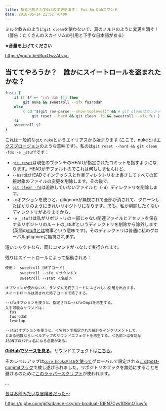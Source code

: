 ```yaml
---
title: 揺るぎ無き力でGitの変更を消す！ Fus Ro Dahコマンド
date: 2018-05-14 21:52 -0400
---
```


ミルク飲みのように`git clean`を使わないで、真のノルドのように変更を消す！（警告：たくさんのスカイリムの引用と下手な日本語がある）

<!-- end -->

**※音量を上げてください**

https://youtu.be/6uxOwzALvcc

## 当ててやろうか？　誰かにスイートロールを盗まれたかな？

```bash
fus() {
	if [[ $* =~ ^ro\ dah ]]; then
		git nuke && sweetroll --sfx fusrodah
	else
		( cd "$(git rev-parse --show-toplevel)" && # git cleanはカレントディレクトリで動作する
			git reset --hard && git clean -fd && sweetroll --sfx fus )
	fi
	sweetroll $?
}
```

これは一般的な`git nuke`というエイリアスから始まります (ここで、nukeとは[エクスプロージョン](https://www.youtube.com/watch?v=jar1LTxxAeM)のような意味です)。私のは`git reset --hard && git clean -fdx -e _stuff`です：

- [`git reset`](https://git-scm.com/book/ja/v2/Git-%E3%81%AE%E3%81%95%E3%81%BE%E3%81%96%E3%81%BE%E3%81%AA%E3%83%84%E3%83%BC%E3%83%AB-%E3%83%AA%E3%82%BB%E3%83%83%E3%83%88%E3%82%B3%E3%83%9E%E3%83%B3%E3%83%89%E8%A9%B3%E8%AA%AC)は現在のブランチのHEADが指定されたコミットを指すようになります。HEADがデフォルトのでこれは何もしませんけど、
- `--hard`はHEADでインデックスと作業ディレクトリを上書きしてすべての監視対象のファイルの変更を削除します。その後で、
- [`git clean -fd`](https://git-scm.com/book/ja/v2/Git-%E3%81%AE%E3%81%95%E3%81%BE%E3%81%96%E3%81%BE%E3%81%AA%E3%83%84%E3%83%BC%E3%83%AB-%E4%BD%9C%E6%A5%AD%E3%81%AE%E9%9A%A0%E3%81%97%E3%81%8B%E3%81%9F%E3%81%A8%E6%B6%88%E3%81%97%E3%81%8B%E3%81%9F)は追跡していないファイルと（`-d`）ディレクトリを削除します。
- `-x`オプションを使うと、gitignoreが無視されて全部が消されて、クローンしたばかりのようにきれいリポジトリになります。でも、私が削除したくないディレクトリがありますから、
- `-e _stuff`は私がリポジトリの一部じゃない関連ファイルとアセットを保存するリポジトリのルートの_stuffというディレクトリを削除から除外します (英語の[stuffとは](http://talking-english.net/stuff/)物事という意味です)。そのディレクトリは普通に私のグローバルgitignoreに無視されます。

短いシャウトなら、同じコマンドが`-x`なしで実行されます。

残りはスイートロールによって駆動される：

```text
使用：　sweetroll [終了コード]
　　　　sweetroll --sfx ＜サウンド＞
　　　　sweetroll --stat ＜名前＞

オプションが使わないと、ランダムで終了コードにふさわしい引用を出力する。
スイートロールは渡された終了コードで終了する。

--sfxオプションを使うと、指定された~/sfxのmp3を再生する。
入手可能なサウンドは：
  fus
  fusrodah
  levelup

--statオプションを使うと、＜名前＞で指定された統計をインクリメントして、
とある倍数ならレベルアップのサウンドエフェクトを再生する。＜名前＞は有効な
JSONプロパティ名になる必要がある。
```

**[GitHubでソースを見る](https://github.com/maxkagamine/dotfiles/blob/master/home/bin/sweetroll)**。サウンドエフェクトは[こちら](https://github.com/maxkagamine/dotfiles/tree/master/home/sfx)。

そのレベルアップは[`core.hooksPath`を使って](https://github.com/maxkagamine/dotfiles/blob/master/home/.gitconfig)グローバルで設定される[このpost-commitフック](https://github.com/maxkagamine/dotfiles/blob/master/home/git-hooks/post-commit.d/post-commit-sweetroll)で成し遂げられました。リポジトリのフックを無効にすることを避けるのために[このラッパースクリプト](https://github.com/maxkagamine/dotfiles/tree/master/home/git-hooks)が使われます。

…

[昔はお前みたいな冒険者だった～](https://www.youtube.com/watch?v=3dbE4v-u0mY&list=PLRvds-tlTLAC3z5ZuXw5ZB_p6oJc9rjpC)

https://giphy.com/gifs/dance-skyrim-brodual-TdFN7Cys1G8mOTuwfg
